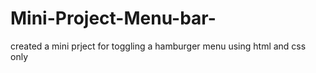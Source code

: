 # Mini-Project-Menu-bar-
created a mini prject for toggling a hamburger menu using html and css only 
